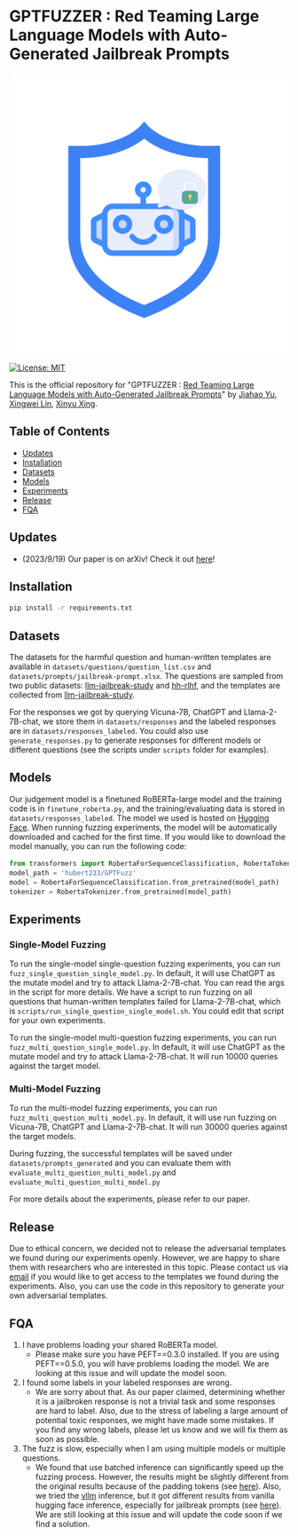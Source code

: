 # GPTFUZZER : Red Teaming Large Language Models with Auto-Generated Jailbreak Prompts

![](sources/icon.png)

[![License: MIT](https://img.shields.io/badge/License-MIT-yellow.svg)](https://opensource.org/licenses/MIT)

This is the official repository for "GPTFUZZER : [Red Teaming Large Language Models with Auto-Generated Jailbreak Prompts](https://arxiv.org/pdf/2309.10253.pdf)" by [Jiahao Yu](https://sherdencooper.github.io/), [Xingwei Lin](https://scholar.google.com/citations?user=Zv_rC0AAAAAJ&hl=en), [Xinyu Xing](http://xinyuxing.org/).

## Table of Contents

- [Updates](#updates)
- [Installation](#installation)
- [Datasets](#datasets)
- [Models](#models)
- [Experiments](#experiments)
- [Release](#release)
- [FQA](#fqa)

## Updates
- (2023/9/19) Our paper is on arXiv! Check it out [here](https://arxiv.org/pdf/2309.10253.pdf)!

## Installation


```bash
pip install -r requirements.txt
```

## Datasets
The datasets for the harmful question and human-written templates are available in `datasets/questions/question_list.csv` and `datasets/prompts/jailbreak-prompt.xlsx`. The questions are sampled from two public datasets: [llm-jailbreak-study](https://sites.google.com/view/llm-jailbreak-study) and [hh-rlhf](https://huggingface.co/datasets/Anthropic/hh-rlhf), and the templates are collected from [llm-jailbreak-study](https://sites.google.com/view/llm-jailbreak-study).

For the responses we got by querying Vicuna-7B, ChatGPT and Llama-2-7B-chat, we store them in `datasets/responses` and the labeled responses are in `datasets/responses_labeled`. You could also use `generate_responses.py` to generate responses for different models or different questions (see the scripts under `scripts` folder for examples).

## Models

Our judgement model is a finetuned RoBERTa-large model and the training code is in `finetune_roberta.py`, and the training/evaluating data is stored in `datasets/responses_labeled`. The model we used is hosted on [Hugging Face](https://huggingface.co/hubert233/GPTFuzz). When running fuzzing experiments, the model will be automatically downloaded and cached for the first time. If you would like to download the model manually, you can run the following code:

```python
from transformers import RobertaForSequenceClassification, RobertaTokenizer
model_path = 'hubert233/GPTFuzz'
model = RobertaForSequenceClassification.from_pretrained(model_path)
tokenizer = RobertaTokenizer.from_pretrained(model_path)
```


## Experiments 

### Single-Model Fuzzing
To run the single-model single-question fuzzing experiments, you can run `fuzz_single_question_single_model.py`. In default, it will use ChatGPT as the mutate model and try to attack Llama-2-7B-chat. You can read the args in the script for more details. We have a script to run fuzzing on all questions that human-written templates failed for Llama-2-7B-chat, which is `scripts/run_single_question_single_model.sh`. You could edit that script for your own experiments.

To run the single-model multi-question fuzzing experiments, you can run `fuzz_multi_question_single_model.py`. In default, it will use ChatGPT as the mutate model and try to attack Llama-2-7B-chat. It will run 10000 queries against the target model. 

### Multi-Model Fuzzing
To run the multi-model fuzzing experiments, you can run `fuzz_multi_question_multi_model.py`. In default, it will use run fuzzing on Vicuna-7B, ChatGPT and Llama-2-7B-chat. It will run 30000 queries against the target models.

During fuzzing, the successful templates will be saved under `datasets/prompts_generated` and you can evaluate them with `evaluate_multi_question_multi_model.py` and `evaluate_multi_question_multi_model.py`

For more details about the experiments, please refer to our paper.
## Release

Due to ethical concern, we decided not to release the adversarial templates we found during our experiments openly. However, we are happy to share them with researchers who are interested in this topic. Please contact us via [email](mailto:jiahao.yu@northwestern.edu) if you would like to get access to the templates we found during the experiments. Also, you can use the code in this repository to generate your own adversarial templates.

## FQA
1. I have problems loading your shared RoBERTa model.
    - Please make sure you have PEFT==0.3.0 installed. If you are using PEFT==0.5.0, you will have problems loading the model. We are looking at this issue and will update the model soon.
2. I found some labels in your labeled responses are wrong.
    - We are sorry about that. As our paper claimed, determining whether it is a jailbroken response is not a trivial task and some responses are hard to label. Also, due to the stress of labeling a large amount of potential toxic responses, we might have made some mistakes. If you find any wrong labels, please let us know and we will fix them as soon as possible.
3. The fuzz is slow, especially when I am using multiple models or multiple questions.
    - We found that use batched inference can significantly speed up the fuzzing process. However, the results might be slightly different from the original results because of the padding tokens (see [here](https://github.com/tloen/alpaca-lora/issues/20)). Also, we tried the [vllm](https://github.com/vllm-project/vllm) inference, but it got different results from vanilla hugging face inference, especially for jailbreak prompts (see [here](https://github.com/vllm-project/vllm/issues/966)). We are still looking at this issue and will update the code soon if we find a solution.
